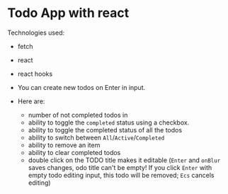 # Todo App with react

Technologies used:
- fetch
- react
- react hooks


- You can create new todos on Enter in input. 
- Here are:
   - number of not completed todos in   
   - ability to toggle the `completed` status using a checkbox.
   - ability to toggle the completed status of all the todos
   - ability to switch between `All`/`Active`/`Completed`
   - ability to remove an item
   - ability to clear completed todos
   - double click on the TODO title makes it editable (`Enter` and `onBlur` saves changes, odo title can't be empty! If you click `Enter` with empty todo editing input, this todo will be removed; `Ecs` cancels editing)
